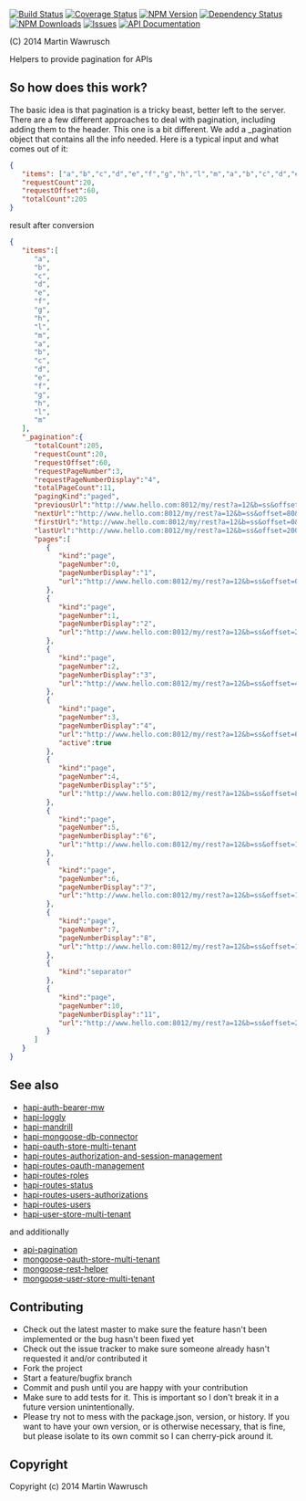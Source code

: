 [![Build Status](https://travis-ci.org/codedoctor/api-pagination.svg?branch=master)](https://travis-ci.org/codedoctor/api-pagination)
[![Coverage Status](https://img.shields.io/coveralls/codedoctor/api-pagination.svg)](https://coveralls.io/r/codedoctor/api-pagination)
[![NPM Version](http://img.shields.io/npm/v/api-pagination.svg)](https://www.npmjs.org/package//api-pagination)
[![Dependency Status](https://gemnasium.com/codedoctor/api-pagination.svg)](https://gemnasium.com/codedoctor/api-pagination)
[![NPM Downloads](http://img.shields.io/npm/dm/api-pagination.svg)](https://www.npmjs.org/package/api-pagination)
[![Issues](http://img.shields.io/github/issues/codedoctor/api-pagination.svg)](https://github.com/codedoctor/api-pagination/issues)
[![API Documentation](http://img.shields.io/badge/API-Documentation-ff69b4.svg)](http://coffeedoc.info/github/codedoctor/api-pagination)

(C) 2014 Martin Wawrusch

Helpers to provide pagination for APIs

## So how does this work?

The basic idea is that pagination is a tricky beast, better left to the server. There are a few different approaches to deal with pagination, including adding them to the header. This one is a bit different. We add a _pagination object that contains all the info needed. Here is a typical input and what comes out of it:

```json
{  
   "items": ["a","b","c","d","e","f","g","h","l","m","a","b","c","d","e","f","g","h","l","m"],
   "requestCount":20,
   "requestOffset":60,
   "totalCount":205
}
```

result after conversion

```json
{  
   "items":[  
      "a",
      "b",
      "c",
      "d",
      "e",
      "f",
      "g",
      "h",
      "l",
      "m",
      "a",
      "b",
      "c",
      "d",
      "e",
      "f",
      "g",
      "h",
      "l",
      "m"
   ],
   "_pagination":{  
      "totalCount":205,
      "requestCount":20,
      "requestOffset":60,
      "requestPageNumber":3,
      "requestPageNumberDisplay":"4",
      "totalPageCount":11,
      "pagingKind":"paged",
      "previousUrl":"http://www.hello.com:8012/my/rest?a=12&b=ss&offset=40&count=20",
      "nextUrl":"http://www.hello.com:8012/my/rest?a=12&b=ss&offset=80&count=20",
      "firstUrl":"http://www.hello.com:8012/my/rest?a=12&b=ss&offset=0&count=20",
      "lastUrl":"http://www.hello.com:8012/my/rest?a=12&b=ss&offset=200&count=20",
      "pages":[  
         {  
            "kind":"page",
            "pageNumber":0,
            "pageNumberDisplay":"1",
            "url":"http://www.hello.com:8012/my/rest?a=12&b=ss&offset=0&count=20"
         },
         {  
            "kind":"page",
            "pageNumber":1,
            "pageNumberDisplay":"2",
            "url":"http://www.hello.com:8012/my/rest?a=12&b=ss&offset=20&count=20"
         },
         {  
            "kind":"page",
            "pageNumber":2,
            "pageNumberDisplay":"3",
            "url":"http://www.hello.com:8012/my/rest?a=12&b=ss&offset=40&count=20"
         },
         {  
            "kind":"page",
            "pageNumber":3,
            "pageNumberDisplay":"4",
            "url":"http://www.hello.com:8012/my/rest?a=12&b=ss&offset=60&count=20",
            "active":true
         },
         {  
            "kind":"page",
            "pageNumber":4,
            "pageNumberDisplay":"5",
            "url":"http://www.hello.com:8012/my/rest?a=12&b=ss&offset=80&count=20"
         },
         {  
            "kind":"page",
            "pageNumber":5,
            "pageNumberDisplay":"6",
            "url":"http://www.hello.com:8012/my/rest?a=12&b=ss&offset=100&count=20"
         },
         {  
            "kind":"page",
            "pageNumber":6,
            "pageNumberDisplay":"7",
            "url":"http://www.hello.com:8012/my/rest?a=12&b=ss&offset=120&count=20"
         },
         {  
            "kind":"page",
            "pageNumber":7,
            "pageNumberDisplay":"8",
            "url":"http://www.hello.com:8012/my/rest?a=12&b=ss&offset=140&count=20"
         },
         {  
            "kind":"separator"
         },
         {  
            "kind":"page",
            "pageNumber":10,
            "pageNumberDisplay":"11",
            "url":"http://www.hello.com:8012/my/rest?a=12&b=ss&offset=200&count=20"
         }
      ]
   }
}
```


## See also

* [hapi-auth-bearer-mw](https://github.com/codedoctor/hapi-auth-bearer-mw)
* [hapi-loggly](https://github.com/codedoctor/hapi-loggly)
* [hapi-mandrill](https://github.com/codedoctor/hapi-mandrill)
* [hapi-mongoose-db-connector](https://github.com/codedoctor/hapi-mongoose-db-connector)
* [hapi-oauth-store-multi-tenant](https://github.com/codedoctor/hapi-oauth-store-multi-tenant)
* [hapi-routes-authorization-and-session-management](https://github.com/codedoctor/hapi-routes-authorization-and-session-management)
* [hapi-routes-oauth-management](https://github.com/codedoctor/hapi-routes-oauth-management)
* [hapi-routes-roles](https://github.com/codedoctor/hapi-routes-roles)
* [hapi-routes-status](https://github.com/codedoctor/hapi-routes-status)
* [hapi-routes-users-authorizations](https://github.com/codedoctor/hapi-routes-users-authorizations)
* [hapi-routes-users](https://github.com/codedoctor/hapi-routes-users)
* [hapi-user-store-multi-tenant](https://github.com/codedoctor/hapi-user-store-multi-tenant)

and additionally

* [api-pagination](https://github.com/codedoctor/api-pagination)
* [mongoose-oauth-store-multi-tenant](https://github.com/codedoctor/mongoose-oauth-store-multi-tenant)
* [mongoose-rest-helper](https://github.com/codedoctor/mongoose-rest-helper)
* [mongoose-user-store-multi-tenant](https://github.com/codedoctor/mongoose-user-store-multi-tenant)


## Contributing
 
* Check out the latest master to make sure the feature hasn't been implemented or the bug hasn't been fixed yet
* Check out the issue tracker to make sure someone already hasn't requested it and/or contributed it
* Fork the project
* Start a feature/bugfix branch
* Commit and push until you are happy with your contribution
* Make sure to add tests for it. This is important so I don't break it in a future version unintentionally.
* Please try not to mess with the package.json, version, or history. If you want to have your own version, or is otherwise necessary, that is fine, but please isolate to its own commit so I can cherry-pick around it.

## Copyright

Copyright (c) 2014 Martin Wawrusch 


